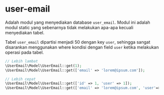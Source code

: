 # user-email

Adalah modul yang menyediakan database `user_email`. Modul ini adalah modul static
yang sebenarnya tidak melakukan apa-apa kecuali menyediakan tabel.

Tabel `user_email` dipartisi menjadi 50 dengan key `user`, sehingga sangat disarankan
menggunakan where kondisi dengan field `user` ketika melakukan operasi pada tabel.

```php
// Lebih lambat
\UserEmail\Model\UserEmail::get(1);
\UserEmail\Model\UserEmail::get(['email' => 'lorem@ipsum.com']);

// Lebih cepat
\UserEmail\Model\UserEmail::get(['id' => 1, 'user' => 1]);
\UserEmail\Model\UserEmail::get(['email' => 'lorem@ipsum.com', 'user'=>2]);
```